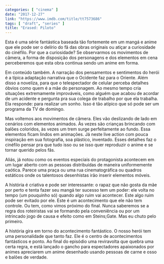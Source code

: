 ```yaml
---
categories: [ "cinema" ]
date: "2017-12-27"
link: "https://www.imdb.com/title/tt7573686"
tags: [ "draft", "series" ]
title: "Erased: Piloto"
---
```

Esta é uma série fantástica baseada tão fortemente em um mangá e anime que ele pode ser o delírio do fã das obras originais ou atiçar a curiosidade do cinéfilo. Por que a curiosidade? Se observarmos os movimentos de câmera, a forma de disposição dos personagens e dos elementos em cena perceberemos que esta obra continua sendo um anime em forma.

Em conteúdo também. A narração dos pensamentos e sentimentos do herói é a típica adaptação narrativa que o Ocidente faz para o Oriente. Além disso a noveliza, para que o telespectador de celular perceba detalhes óbvios como quem é a mãe do personagem. Ao mesmo tempo cria situações extremamente improváveis, como alguém que acabou de acordar de um acidente e pergunta pra sua colega de trabalho por que ela trabalha. Ela responde: para realizar um sonho. Isso é tão atípico que só pode ser um programa da TV de domingo.

Mas voltemos aos movimentos de câmera. Eles vão deslizando de lado em cenários com elementos animados. Às vezes são crianças brincando com balões coloridos, às vezes um trem surge perfeitamente ao fundo. Essa elementos ficam lindos em animações. Já neste live action com pouca inspiração em sua fotografia, soa plástico, inventado. Esses detalhes faz o cinéfilo pensar pra que tudo isso ou se isso quer reproduzir o anime e se tornar querido pelos fãs.

Aliás, já notou como os eventos especiais do protagonista acontecem em um lugar aberto com as pessoas distribuídas de maneira uniformemente caótica. Parece uma praça ou uma rua cinematográfica ou quadros estáticos onde os talentosos desenhistas irão inserir elementos móveis.

A história é criativa e pode ser interessante: o rapaz que não gosta da mãe por perto e tenta fazer seu mangá ter sucesso tem um poder: ele volta no tempo (um pouquinho só) quando algo ruim vai acontecer. Este algo ruim pode ser evitado por ele. Este é um acontecimento que ele não tem controle. Ou tem, como vimos próximo do final. Nunca saberemos se a regra dos roteiristas vai se formando pela conveniência ou por um intrincado jogo de causa e efeito como em Steins;Gate. Mas eu chuto pelo primeiro.

A história gira em torno do acontecimento fantástico. O nosso herói tem uma personalidade que tanto faz. Ele é o centro de acontecimentos fantásticos e ponto. Ao final do episódio uma reviravolta que quebra uma certa regra, e está lançado o gancho para espectadores apaixonados por animes apreciarem um anime desenhado usando pessoas de carne e osso e balões de verdade.
